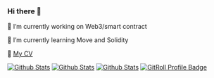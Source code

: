 ### Hi there 👋

<!--
**passer-byzhang/passer-byzhang** is a ✨ _special_ ✨ repository because its `README.md` (this file) appears on your GitHub profile.

Here are some ideas to get you started:

- 
- 
- 👯 I’m looking to collaborate on 
- 🤔 I’m looking for help with ...
- 💬 Ask me about ...
- 📫 How to reach me: ...
- 😄 Pronouns: ...
- ⚡ Fun fact: ...
-->
🔭 I’m currently working on Web3/smart contract

🌱 I’m currently learning Move and Solidity

📝 [My CV](https://github.com/passer-byzhang/passer-byzhang/blob/main/CV.pdf)

[![Github Stats](http://github-profile-summary-cards.vercel.app/api/cards/profile-details?username=passer-byzhang&theme=blueberry)](https://github.com/passer-byzhang)
[![Github Stats](https://github-readme-stats.vercel.app/api?username=passer-byzhang&count_private=true&include_all_commits=true&show_icons=true&hide_border=true&hide_rank=true)](https://github.com/passer-byzhang)
[![Github Stats](https://github-readme-stats.vercel.app/api/top-langs?username=passer-byzhang&layout=compact&count_private=true&hide_border=true)](https://github.com/passer-byzhang)
[![GitRoll Profile Badge](https://gitroll.io/api/badges/profiles/v1/uT67jjQerHZV4Wf2LvipNWiodfgq1)](https://gitroll.io/profile/uT67jjQerHZV4Wf2LvipNWiodfgq1)
